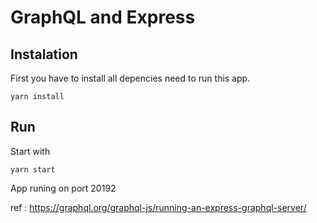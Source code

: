 # GraphQL and Express

## Instalation

First you have to install all depencies need to run this app.
```
yarn install
```

## Run 
Start with 
```
yarn start
```

App runing on port 20192


ref : https://graphql.org/graphql-js/running-an-express-graphql-server/